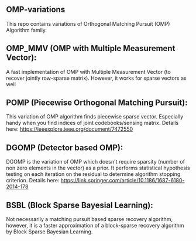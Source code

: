 ## OMP-variations
This repo contains variations of Orthogonal Matching Pursuit (OMP) Algorithm family.

## OMP_MMV (OMP with Multiple Measurement Vector):
A fast implementation of OMP with Multiple Measurement Vector (to recover jointly row-sparse matrix). However, it works for sparse vectors as well

## POMP (Piecewise Orthogonal Matching Pursuit): 
This variation of OMP algorithm finds piecewise sparse vector. Especially handy when you find indices of joint codebooks/sensing matrix. Details here: https://ieeexplore.ieee.org/document/7472550

## DGOMP (Detector based OMP): 
DGOMP is the variation of OMP which doesn't require sparsity (number of non zero elements in the vector) as a prior. It performs statistical hypothesis testing on each iteration on the residual to determine algorithm stopping criterion. Details here: https://link.springer.com/article/10.1186/1687-6180-2014-178

## BSBL (Block Sparse Bayesial Learning):
Not necessarily a matching pursuit based sparse recovery algorithm, however, it is a faster approximation of a block-sparse recovery algorithm by Block Sparse Bayesian Learning. 
